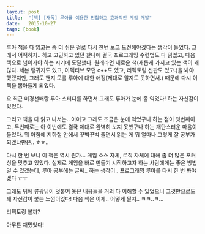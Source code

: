 ```yaml
---
layout: post
title:  "[책] [재독] 루아를 이용한 민첩하고 효과적인 게임 개발"
date:   2015-10-27
tags: [book]
---
```


루아 책을 다 읽고는 좀 더 쉬운 걸로 다시 한번 보고 도전해야겠다는 생각이 들었다. 그래서 어떡하지.. 하고 고민하고 있던 찰나에 결국 프로그래밍 수련법도 다 읽었고, 다음 책으로 넘어가야 하는 시기에 도달했다. 원래라면 새로운 책(새롭게 가지고 있는 책이 꽤 많다. 세븐 랭귀지도 있고, 이펙티브 모던 c++도 있고, 리펙토링 신판도 있고.)을 봐야 했겠지만, 그래도 왠지 모를 루아에 대한 애정(제대로 알지도 못하면서.) 때문에 다시 이 책을 뽑아들게 되었다. 

  요 최근 미경선배랑 루아 스터디를 하면서 그래도 루아가 눈에 좀 익었다! 하는 자신감이 있었다. 

  그리고 책을 다 읽고 나서는.. 아이고 그래도 조금은 눈에 익었구나 하는 점이 첫번째이고, 두번째로는 아 이번에도 결국 제대로 완벽히 보지 못했구나 하는 개탄스러운 마음이 들었다. 뭐 아침에 지하철 안에서 꾸벅꾸벅 졸면서 읽는 게 뭐 얼마나 그렇게 잘 공부가 되겠냐만은.. ㅎㅎ.. 

  다시 한 번 보니 이 책은 역시 뭔가... 게임 소스 자체, 로직 자체에 대해 좀 더 많은 포커싱을 맞추고 있었다. 실제로 게임을 바로 만들기 시작하고자 하는 사람에게는 좋은 방법일 수 있겠는데, 루아 공부에는 글쎄.. 하는 생각이.. 프로그래밍 루아를 다시 한 번 봐야겠다 ㅠㅠ 

  그래도 뒤에 류광님이 덧붙여 놓은 내용들을 거의 다 이해할 수 있었으니 그것만으로도 꽤 자신감이 붙는 느낌이었다! 다음 책은 이제.. 어떻게 될지.. ㅋㅋ..ㅋ... 

  리팩토링 볼까? 

  아무튼 재밌었다!